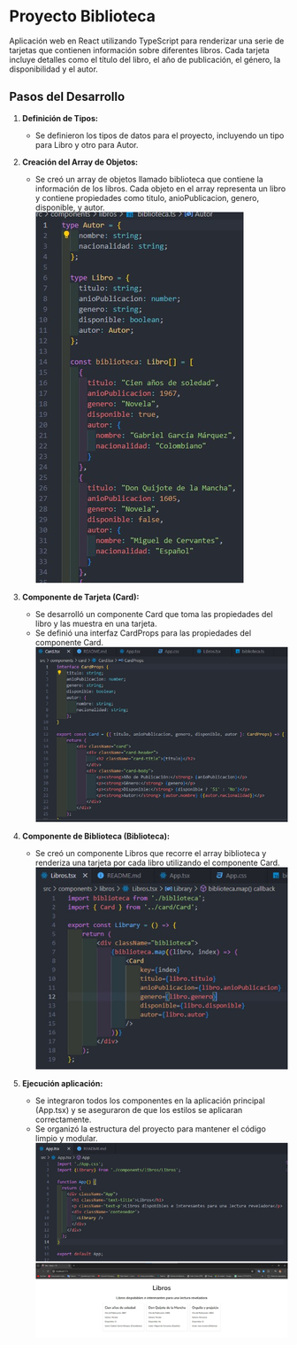 # Proyecto Biblioteca 

Aplicación web en React utilizando TypeScript para renderizar una serie de tarjetas que contienen información sobre diferentes libros. Cada tarjeta incluye detalles como el título del libro, el año de publicación, el género, la disponibilidad y el autor. 

## Pasos del Desarrollo

1. **Definición de Tipos:**
   - Se definieron los tipos de datos para el proyecto, incluyendo un tipo para Libro y otro para Autor.

2. **Creación del Array de Objetos:**
   - Se creó un array de objetos llamado biblioteca que contiene la información de los libros. Cada objeto en el array representa un libro y contiene propiedades como titulo, anioPublicacion, genero, disponible, y autor.
   ![Array](screenshots/array.jpg)


3. **Componente de Tarjeta (Card):**
   - Se desarrolló un componente Card que toma las propiedades del libro y las muestra en una tarjeta.
   - Se definió una interfaz CardProps para las propiedades del componente Card.
    ![Card](screenshots/card.jpg)


4. **Componente de Biblioteca (Biblioteca):**
   - Se creó un componente Libros que recorre el array biblioteca y renderiza una tarjeta por cada libro utilizando el componente Card.
   ![Card](screenshots/libros.jpg)


5. **Ejecución aplicación:**
   - Se integraron todos los componentes en la aplicación principal (App.tsx) y se aseguraron de que los estilos se aplicaran correctamente.
   - Se organizó la estructura del proyecto para mantener el código limpio y modular.
    ![Card](screenshots/app.jpg)
    ![Card](screenshots/pagina.jpg)


